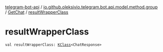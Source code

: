 [telegram-bot-api](../../index.md) / [io.github.oleksivio.telegram.bot.api.model.method.group](../index.md) / [GetChat](index.md) / [resultWrapperClass](./result-wrapper-class.md)

# resultWrapperClass

`val resultWrapperClass: `[`KClass`](https://kotlinlang.org/api/latest/jvm/stdlib/kotlin.reflect/-k-class/index.html)`<ChatResponse>`